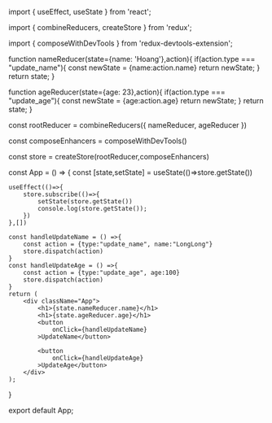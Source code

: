 import { useEffect, useState } from 'react';

import { combineReducers, createStore } from 'redux';

import { composeWithDevTools } from 'redux-devtools-extension';


function nameReducer(state={name: 'Hoang'},action){
    if(action.type === "update_name"){
        const newState = {name:action.name}
        return newState;
    }
    return state;
}

function ageReducer(state={age: 23},action){
    if(action.type === "update_age"){
        const newState = {age:action.age}
        return newState;
    }
    return state;
}

const rootReducer = combineReducers({
    nameReducer,
    ageReducer
})

const composeEnhancers = composeWithDevTools()

const store = createStore(rootReducer,composeEnhancers)



const App = () => {
    const [state,setState] = useState(()=>store.getState())

    useEffect(()=>{
        store.subscribe(()=>{
            setState(store.getState())
            console.log(store.getState());
        })
    },[])
    
    const handleUpdateName = () =>{
        const action = {type:"update_name", name:"LongLong"}
        store.dispatch(action)
    }
    const handleUpdateAge = () =>{
        const action = {type:"update_age", age:100}
        store.dispatch(action)
    }
    return (
        <div className="App">
            <h1>{state.nameReducer.name}</h1>
            <h1>{state.ageReducer.age}</h1>
            <button
                onClick={handleUpdateName}
            >UpdateName</button>

            <button
                onClick={handleUpdateAge}
            >UpdateAge</button>
        </div>
    );
}

export default App;
